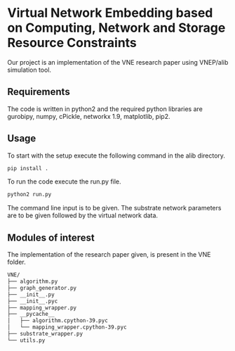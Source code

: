 # Virtual Network Embedding based on Computing, Network and Storage Resource Constraints
Our project is an implementation of the VNE research paper using VNEP/alib simulation tool.

## Requirements
The code is written in python2 and the required python libraries are gurobipy, numpy, cPickle, networkx 1.9, matplotlib, pip2. 

## Usage
To start with the setup execute the following command in the alib directory.
```bash
pip install .
```

To run the code execute the run.py file.
```bash
python2 run.py
```
The command line input is to be given. The substrate network parameters are to be given followed by the virtual network data.

## Modules of interest
The implementation of the research paper given, is present in the VNE folder.

```bash
VNE/
├── algorithm.py
├── graph_generator.py
├── __init__.py
├── __init__.pyc
├── mapping_wrapper.py
├── __pycache__
│   ├── algorithm.cpython-39.pyc
│   └── mapping_wrapper.cpython-39.pyc
├── substrate_wrapper.py
└── utils.py
```
